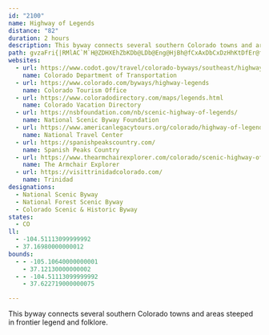 ```yaml
---
id: "2100"
name: Highway of Legends
distance: "82"
duration: 2 hours
description: This byway connects several southern Colorado towns and areas steeped in frontier legend and folklore.
path: gvzaFri{|RMlAC`M`H@ZDHXEhZbKDb@LDb@Eng@HjBh@fCxAxDbCxDzHhKtDfEr@fAnH~NlLvOpHlJ~@fBpI`TpBzInBhMZzCR|Hc@~QB|BPzCv@`E`BxDjBxCbGlIrAnC~AdGb@lDNzBDvCWzg@a@fMe@~CmBhGmAjCiJtQgAbBsCjDiQjQ{AvBwAdCcAbCeCxIuFnT_ChOoCj\SlE?~EXlFVlBz@jDrAfD`\vm@hEfHrClCjG~C~JfEdEfChCpBzFdFlEnBlIjCvKxDhMzFhClB`AdArKtObB~AxBzAbBp@zLrCfI`C|@`@n@p@rBlCd@jATlA\~BDtC?lI]lFK`GH~IZxBn@rCp@vRn@dE~@lClAlBnA`AnDbBlBbBvIjLb@n@x@pB~@rErCbRvEl^XdDXtF?dA^xD?~AStBeA`HY|@mAlBcGjGiAlBcFtLwBfEm@nBGp@ExBLtIpAdLrAbHJrABlASbCuApH}DxKSr@U`CCbCHfAbBtOh@fO@zAYtKL`KCzHK~AwEnQe@xD?~CxA`HbF`L|DzK\h@f@jBRvADtCUnJHvErAjLtBdJx@zDXpBDlBKtDs@vGU|E_@lQDhJJxAfBnKhAzInA~KbAtPPlBpA`H@rAMdHW`FmBjTi@~Ke@d]BbBMnWUfIWrCaBlLQxCKhEuA~IAfBD~@ZxBbAnDfE`RZj@|AxHbI~[n@hDNjC?zAi@dD{@vCe@vFDpDNzANlEM~FiCzPuBnPy@lEeBhFwAlDcFlGkB~Cu@~@mEdFuApDyB~HsBfLOxEMhS[lEy@hF_@~CmAjWSjAe@~AoAlD_Nd[eBrGgEjRcClNUlBIvCSl\l@lCj@xA|@~A~BrD\v@d@hAhBlIlAdChAtAdA~@t@b@tFzBx@j@x@r@nAjBxFvY\tCHlCeAhSSzGi@~EsCxKm@fDyCpWcB`Eo@pBUbC{AnZB`MKtCqBtOkBdMwElWYjCEdCi@nD{G|VgAvBwBtB_QlNsBlB}@~@iAfBeBrEiA`HsAlNcAbIeKfc@_CzVc@lCk@xAw@rAe@vAiB`Ji@lBu@fBkLzTWr@[rB?nGUpDgEjQo@dBsDhGi@pAi@fBi@rDi@jGe@fJUlAoJdXuDfH{GhYmChK_@dCIzAOxF@tLQ~DmFl_@_@pAuFtK_@`BUbDe@zMsA|S?rBx@zEd@rE|ArXj@|ElC|OBjAChHlCfP|DpT^dEbBlV`@bC`BhFTjDD~ELnBXjCnCnQrCzn@lBp[GnU`@pUPzA\vAlFtNxBvJr@lEDlEmA|y@HbCRrAbA`Dn@fAlH~IrB`ErAnEn@dEH~ADzr@AzFSxAqB~EyGhRi@d@uMjHu@VwAFeKaA_B?sFjAeK`BiRjBcEn@yx@fOyAH}A_@mA}@g@y@g@_@mBa@o@@aLvCeAHcA?cC[}ES_ANc@VeRzMmAv@o@RsAIoA_AmLiPqCcCgFsDo@Yi@Iw@DqSrCwDv@yB`AwCxBcCxBoLtN_E`E_CxDc@d@u@@m@Gi@YiCqBmGcDyB_Bc@WiAGi@D]N{@r@}BvCeAr@uK_@gF?wMjBaDTo]GeCQiA[{OaJm@WeCg@{TJgLXiBJePfC_BNwACoPsC}@_@u@k@iAqA{MwQi@m@s@QaMl@iCh@wG`CgEfAoB?}@MsADgALuCr@o@?e@KsDyA_ADcHdBe@Dk@Sg@_@[eA?s@Jy@x@yB~@kBjCsEzQeT|BsBbHyEnMgKbBmAjIsEhCqBrAoCbAuEIw@c@m@sGsAaBKkC@kHJmBReBv@s@l@cGzGeJ~F}Bl@cFv@iElBsCdAuHzB{J~Do@@_Do@m@Ck@J}DrA_N~C{L_Ao@LaBbA}I`H_DlBqf@jUyA`@sTvDiAFqNS{H~@{@j@wArBoBlAwHlH}BjAaBR_Dt@cEdCaEdAcFj@_B^{JnFeExAcLtBiB|@yCxB}@Z{QEeFpA_FfB}WlKyOtHyAb@uMfBaFdA}JrCyBnAcB~AmA~A}N|X}A~BYd@gFhEcExFsDfGq@~AyE`OcDrGIhAHr@b@v@rApAb@n@Lh@HfAEl@Ud@mCnD}AbFmGbHoAfBsAjCwCxCiBfCu@jAY`AYdD_@~@i@`@aGf@g@VwAlCcAjC_@hEwBdGqAfGIx@Hv@n@zADVKz@MXo@X_@Ak@w@Wy@IaC|@oKEe@S]{@Ya@PQXeA~FQZe@p@cB~@Yl@Kj@GrB_@l@i@J{@CgFa@_@Dq@f@SdAC^Jd@R`@|@j@Zl@CxAQj@]`CBx@HRrFjHNZFd@Gd@c@~@aAQiBaBs@YcB]wI{@kMYwEy@mBCiCh@}FlBkN`DcC~AeK`MqCzCkB~AWJ{BrBw@dAgBlDaArAeA`AkGdEgChCg@|@uA~AaB`AiAJiDSaDFu@GcDiAaG^_Ci@}DL}Dr@{Cm@oHQsPyAaFm@cESsJRaFCwCVwMe@_LgB_Cq@sBmAsCgC_Bq@i@a@eByBsF{H{@yAQy@kBsB{OgKmBeA_DgCs@_AmAkC_B{AuOgJmDyA_@_@s@mAmBsHy@gA{CaDYQi@GiEFaHQ_BM{D{@uJ{@uDmAqD[_@QqJ{Ii@wAOmAOcHXyChAyFHsAcDaH{DmHiCgDoCwAi@c@aWa_@o@u@i@_@_A]eCo@kGi@s@{@mF{IUeACgABaIs@_HUsAqCeGWaBKmAVaDE_AoBaFwA}AQa@Qw@E{CSmBMkA[s@_D_Di@s@}@kBuAmByCaC}AsCsCyCoBmA}UoPmGmF{IgFeQ{MeHkC}Ay@iGgLgHqKoB_C}L_L}@i@}@]_AKgEGaCWcGoByASiA?iCRyAXaFZuM^gHOaF^kACe@KiQuEg@a@{@eBsAaGc@q@k@_@sUoFo@EaIRaB?oKyBa@WmF{IyAsBiD{CaEmCwDwAyT{GcgAs[_Ci@oCOsd@Ym}@O{ASkA{ASeBe@sm@Uy@m@a@eAScSCCaMoSOe\EmFK{_@?sDMiCk@wCyAcB{AkBiCy@aB_Nee@eA}CkBeD{ByBgCyAyE}@gDMgSEoCOsBq@uAq@w@g@_BwAm@u@iBgDu@eCiSsgAsAaGyXq`AcAwCyAmDgd@ky@mKiRyAqAi@_AoAqGqi@}fBiDgIqUc]yDaFqx@e|@_CaDiC_FcAeCwx@e}Bo@_EYaDy@iUo@uUKwNNyn@YgGi@uCsFoPiByE}CgFiBkCgi@un@iCmDmAgCq@{B{AqHIsAeDafAcCmo@}@yI{@cG}AmI}CoLcCkGcTof@mCyGsFuPsCgL{GkUwDuOa@sDEuMOkCaBiIiWmm@wMuTcAuBcAaFcCkJ}XwmA
websites:
  - url: https://www.codot.gov/travel/colorado-byways/southeast/highway-legends
    name: Colorado Department of Transportation
  - url: https://www.colorado.com/byways/highway-legends
    name: Colorado Tourism Office
  - url: https://www.coloradodirectory.com/maps/legends.html
    name: Colorado Vacation Directory
  - url: https://nsbfoundation.com/nb/scenic-highway-of-legends/
    name: National Scenic Byway Foundation
  - url: https://www.americanlegacytours.org/colorado/highway-of-legends-road-trip/
    name: National Travel Center
  - url: https://spanishpeakscountry.com/
    name: Spanish Peaks Country
  - url: https://www.thearmchairexplorer.com/colorado/scenic-highway-of-legends.php
    name: The Armchair Explorer
  - url: https://visittrinidadcolorado.com/
    name: Trinidad
designations:
  - National Scenic Byway
  - National Forest Scenic Byway
  - Colorado Scenic & Historic Byway
states:
  - CO
ll:
  - -104.51113099999992
  - 37.16980000000012
bounds:
  - - -105.10640000000001
    - 37.12130000000002
  - - -104.51113099999992
    - 37.622719000000075

---
```


This byway connects several southern Colorado towns and areas steeped in frontier legend and folklore.
